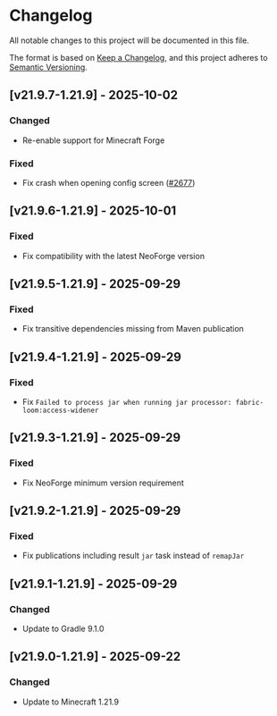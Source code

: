 # Changelog

All notable changes to this project will be documented in this file.

The format is based on [Keep a Changelog](https://keepachangelog.com/en/1.1.0/),
and this project adheres to [Semantic Versioning](https://semver.org/spec/v2.0.0.html).

## [v21.9.7-1.21.9] - 2025-10-02

### Changed

- Re-enable support for Minecraft Forge

### Fixed

- Fix crash when opening config screen ([#2677](https://github.com/neoforged/NeoForge/pull/2677))

## [v21.9.6-1.21.9] - 2025-10-01

### Fixed

- Fix compatibility with the latest NeoForge version

## [v21.9.5-1.21.9] - 2025-09-29

### Fixed

- Fix transitive dependencies missing from Maven publication

## [v21.9.4-1.21.9] - 2025-09-29

### Fixed

- Fix `Failed to process jar when running jar processor: fabric-loom:access-widener`

## [v21.9.3-1.21.9] - 2025-09-29

### Fixed

- Fix NeoForge minimum version requirement

## [v21.9.2-1.21.9] - 2025-09-29

### Fixed

- Fix publications including result `jar` task instead of `remapJar`

## [v21.9.1-1.21.9] - 2025-09-29

### Changed

- Update to Gradle 9.1.0

## [v21.9.0-1.21.9] - 2025-09-22

### Changed

- Update to Minecraft 1.21.9
